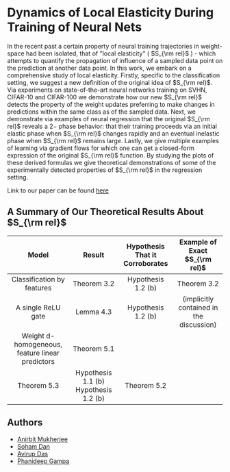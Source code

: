 
# Dynamics of Local Elasticity During Training of Neural Nets 

In the recent past a certain property of neural training trajectories in weight-space had been isolated, that of "local elasticity" ( $S_{\rm rel}$ ) - which attempts to quantify the propagation of influence of a sampled data point on the prediction at another data point. In this work, we embark on a comprehensive study of local elasticity. Firstly, specific to the classification setting, we suggest a new definition of the original idea of $S_{\rm rel}$. Via experiments on state-of-the-art neural networks training on SVHN, CIFAR-10 and CIFAR-100 we demonstrate how our new $S_{\rm rel}$ detects the property of the weight updates preferring to make changes in predictions within the same class as of the sampled data. Next, we demonstrate via examples of neural regression that the original $S_{\rm rel}$ reveals a $2-$ phase behavior: that their training proceeds via an initial elastic phase when $S_{\rm rel}$ changes rapidly and an eventual inelastic phase when $S_{\rm rel}$ remains large.  Lastly, we give multiple examples of learning via gradient flows for which one can get a closed-form expression of the original $S_{\rm rel}$ function. By studying the plots of these derived formulas we give theoretical demonstrations of some of the experimentally detected properties of $S_{\rm rel}$ in the regression setting.

Link to our paper can be found [here](https://arxiv.org/pdf/2111.01166.pdf)

## A Summary of Our Theoretical Results About $S_{\rm rel}$

|                    **Model**                    |        **Result**       |  **Hypothesis That it Corroborates**  |    **Example of Exact $S_{\rm rel}$**    |
|:-----------------------------------------------:|:-----------------------:|:-------------------------------------:|:----------------------------------------:|
|            Classification by features           |       Theorem 3.2       |           Hypothesis 1.2 (b)          |                Theorem 3.2               |
|                A single ReLU gate               |        Lemma 4.3        |           Hypothesis 1.2 (b)          | (implicitly contained in the discussion) |
| Weight d-homogeneous, feature linear predictors | Theorem 5.1 
Theorem 5.3 | Hypothesis 1.1 (b) Hypothesis 1.2 (b) |                Theorem 5.2               |
## Authors

- [Anirbit Mukherjee](https://research.manchester.ac.uk/en/persons/anirbit.mukherjee)
- [Soham Dan](https://sdan2.github.io)
- [Avirup Das](https://github.com/avirupdas55)
- [Phanideep Gampa](https://phanideepgampa.github.io)


